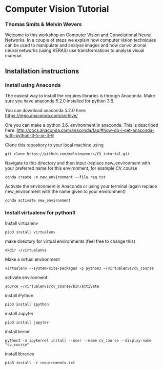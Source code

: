 # Computer Vision Tutorial
### Thomas Smits & Melvin Wevers

Welcome to this workshop on Computer Vision and Convolutional Neural Networks. In a couple of steps we explain how computer vision techniques can be used to manipulate and analyse images and how convolutional neural networks (using KERAS) use transformations to analyse visual material.

## Installation instructions

### Install using Anaconda

The easiest way to install the requires libraries is through Anaconda. Make sure you have anaconda 5.2.0 installed for python 3.6. 

You can download anaconda 5.2.0 here: https://repo.anaconda.com/archive/

Ore you can make a python 3.6. environment in anaconda. This is described here: http://docs.anaconda.com/anaconda/faq/#how-do-i-get-anaconda-with-python-3-5-or-3-6


Clone this repository to your local machine using

`git clone https://github.com/melvinwevers/CV_tutorial.git`

Navigate to this directory and then input (replace new_environment with your preferred name for this environment, for example CV_course

`conda create -n new_environment --file req.txt` 

Activate the environment in Anaconda or using your terminal (again replace new_environment with the name given to your environment)

`conda activate new_environment`

### Install virtualenv for python3 

Install virtualenv

`pip3 install virtualenv`

make directory for virtual environments (feel free to change this)

`mkdir ~/virtualenvs`

Make a virtual environment

`virtualenv --system-site-packages -p python3 ~/virtualenvs/cv_course`

activate environment

`source ~/virtualenvs/cv_course/bin/activate`

install iPython

`pip3 install ipython`

install Jupyter

`pip3 install jupyter`

install kernel

`python3 -m ipykernel install --user --name cv_course --display-name "cv_course"`

install libraries

`pip3 install -r requirements.txt`
